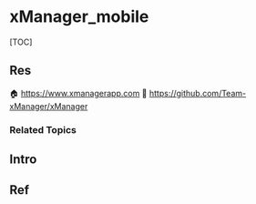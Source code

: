 # xManager_mobile

[TOC]



## Res
🏠 https://www.xmanagerapp.com
🚧 https://github.com/Team-xManager/xManager


### Related Topics



## Intro



## Ref

